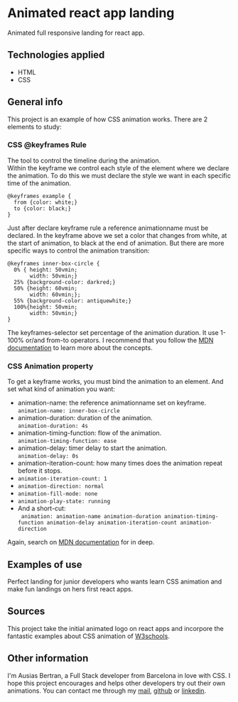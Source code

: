 # Animated react app landing
Animated full responsive landing for react app.

## Technologies applied
* HTML
* CSS

## General info
This project is an example of how CSS animation works.
There are 2 elements to study:
### CSS @keyframes Rule
The tool to control the timeline during the animation.   
Within the keyframe we control each style of the element where we declare the animation. To do this we must declare the style we want in each specific time of the animation.

```
@keyframes example {
  from {color: white;}
  to {color: black;}
}
```

Just after declare keyframe rule a reference animationname must be declared.
In the keyframe above we set a color that changes from white, at the start of animation, to black at the end of animation.
But there are more specific ways to control the animation transition:   

```
@keyframes inner-box-circle {
  0% { height: 50vmin;
       width: 50vmin;}
  25% {background-color: darkred;}
  50% {height: 60vmin;
       width: 60vmin;};
  55% {background-color: antiquewhite;}
  100%{height: 50vmin;
       width: 50vmin;}
}
```
The keyframes-selector set percentage of the animation duration. It use 1-100% or/and from-to operators.
I recommend that you follow the [MDN documentation](https://developer.mozilla.org/es/docs/Web/CSS/@keyframes) to learn more about the concepts.   
### CSS Animation property
To get a keyframe works, you must bind the animation to an element. And set what kind of animation you want: 
* animation-name: the reference animationname set on keyframe.   
```animation-name: inner-box-circle```
* animation-duration: duration of the animation.   
```animation-duration: 4s```
* animation-timing-function: flow of the animation.   
```animation-timing-function: ease```
* animation-delay: timer delay to start the animation.   
```animation-delay: 0s```
* animation-iteration-count: how many times does the animation repeat before it stops.  
* ```animation-iteration-count: 1```
* ```animation-direction: normal```
* ```animation-fill-mode: none```
* ```animation-play-state: running```   
* And a short-cut:   
``` animation: animation-name animation-duration animation-timing-function animation-delay animation-iteration-count animation-direction```   
   
Again, search on [MDN documentation](https://developer.mozilla.org/es/docs/Web/CSS/animation) for in deep.
## Examples of use
Perfect landing for junior developers who wants learn CSS animation and make fun landings on hers first react apps.

## Sources
This project take the initial animated logo on react apps and incorpore the fantastic examples about CSS animation of [W3schools](https://www.w3schools.com/css/css3_animations.asp).

## Other information
I'm Ausias Bertran, a Full Stack developer from Barcelona in love with CSS. I hope this project encourages and helps other developers try out their own animations.
You can contact me through my [mail](ausias.bertran@gmail.com), [github](https://github.com/ulldecorb) or [linkedin](https://www.linkedin.com/in/ausias-bertran-23137320b/).
